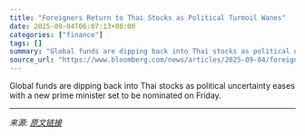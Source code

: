 ```yaml
---
title: "Foreigners Return to Thai Stocks as Political Turmoil Wanes"
date: 2025-09-04T06:07:13+08:00
categories: ["finance"]
tags: []
summary: "Global funds are dipping back into Thai stocks as political uncertainty eases with a new prime minister set to be nominated on Friday."
source_url: "https://www.bloomberg.com/news/articles/2025-09-04/foreigners-return-to-thai-stocks-as-political-turmoil-wanes"
---
```


Global funds are dipping back into Thai stocks as political uncertainty eases with a new prime minister set to be nominated on Friday.

---

*来源: [原文链接](https://www.bloomberg.com/news/articles/2025-09-04/foreigners-return-to-thai-stocks-as-political-turmoil-wanes)*
